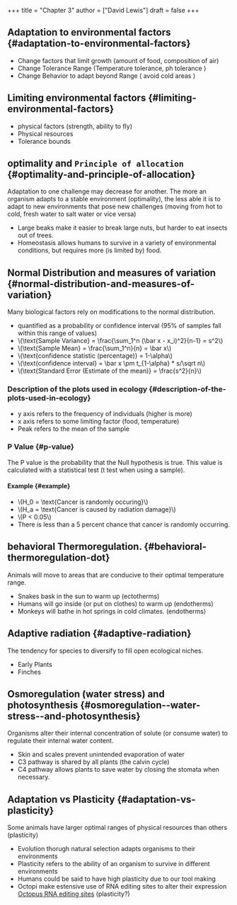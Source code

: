+++
title = "Chapter 3"
author = ["David Lewis"]
draft = false
+++

## Adaptation to environmental factors {#adaptation-to-environmental-factors}

-   Change factors that limit growth (amount of food, composition of air)
-   Change Tolerance Range (Temperature tolerance, ph tolerance )
-   Change Behavior to adapt beyond Range ( avoid cold areas )


## Limiting environmental factors {#limiting-environmental-factors}

-   physical factors (strength, ability to fly)
-   Physical resources
-   Tolerance bounds


## optimality and `Principle of allocation` {#optimality-and-principle-of-allocation}

Adaptation to one challenge may decrease for another. The more an organism adapts to a stable environment (optimality), the less able it is to adapt to new environments that pose new challenges (moving from hot to cold, fresh water to salt water or vice versa)

-   Large beaks make it easier to break large nuts, but harder to eat insects out of trees.
-   Homeostasis allows humans to survive in a variety of environmental conditions, but requires more (is limited by) food.


## Normal Distribution and measures of variation {#normal-distribution-and-measures-of-variation}

Many biological factors rely on modifications to the normal distribution.

-   quantified as a probability or confidence interval (95% of samples fall within this range of values)
-   \\(\text{Sample Variance} = \frac{\sum\_1^n (\bar x - x\_i)^2}{n-1} = s^2\\)
-   \\(\text{Sample Mean} = \frac{\sum\_1^n}{n} = \bar x\\)
-   \\(\text{confidence statistic (percentage)} = 1-\alpha\\)
-   \\(\text{confidence interval} = \bar x \pm t\_{1-\alpha} \* s/\sqrt n\\)
-   \\(\text{Standard Error (Estimate of the mean)} = \frac{s^2}{n}\\)


### Description of the plots used in ecology {#description-of-the-plots-used-in-ecology}

-   y axis refers to the frequency of individuals (higher is more)
-   x axis refers to some limiting factor (food, temperature)
-   Peak refers to the mean of the sample


### P Value {#p-value}

The P value is the probability that the Null hypothesis is true. This value is calculated with a statistical test (t test when using a sample).


#### Example {#example}

-   \\(H\_0 = \text{Cancer is randomly occuring}\\)
-   \\(H\_a = \text{Cancer is caused by radiation damage}\\)
-   \\(P < 0.05\\)
-   There is less than a 5 percent chance that cancer is randomly occurring.


## behavioral Thermoregulation. {#behavioral-thermoregulation-dot}

Animals will move to areas that are conducive to their optimal temperature range.

-   Snakes bask in the sun to warm up (ectotherms)
-   Humans will go inside (or put on clothes) to warm up (endotherms)
-   Monkeys will bathe in hot springs in cold climates. (endotherms)


## Adaptive radiation {#adaptive-radiation}

The tendency for species to diversify to fill open ecological niches.

-   Early Plants
-   Finches


## Osmoregulation (water stress) and photosynthesis {#osmoregulation--water-stress--and-photosynthesis}

Organisms alter their internal concentration of solute (or consume water) to regulate their internal water content.

-   Skin and scales prevent unintended evaporation of water
-   C3 pathway is shared by all plants (the calvin cycle)
-   C4 pathway allows plants to save water by closing the stomata when necessary.


## Adaptation vs Plasticity {#adaptation-vs-plasticity}

Some animals have larger optimal ranges of physical resources than others (plasticity)

-   Evolution thorugh natural selection adapts organisms to their environments
-   Plasticity refers to the ability of an organism to survive in different environments
-   Humans could be said to have high plasticity due to our tool making
-   Octopi make estensive use of RNA editing sites to alter their expression [Octopus RNA editing sites](https://www.nature.com/articles/d41586-017-00612-y) (plasticity?)
